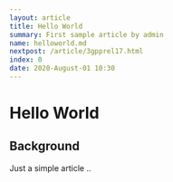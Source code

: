 ```yaml
---
layout: article
title: Hello World 
summary: First sample article by admin
name: helloworld.md
nextpost: /article/3gpprel17.html
index: 0
date: 2020-August-01 10:30
---
```


# Hello World 


## Background
Just a simple article .. 
